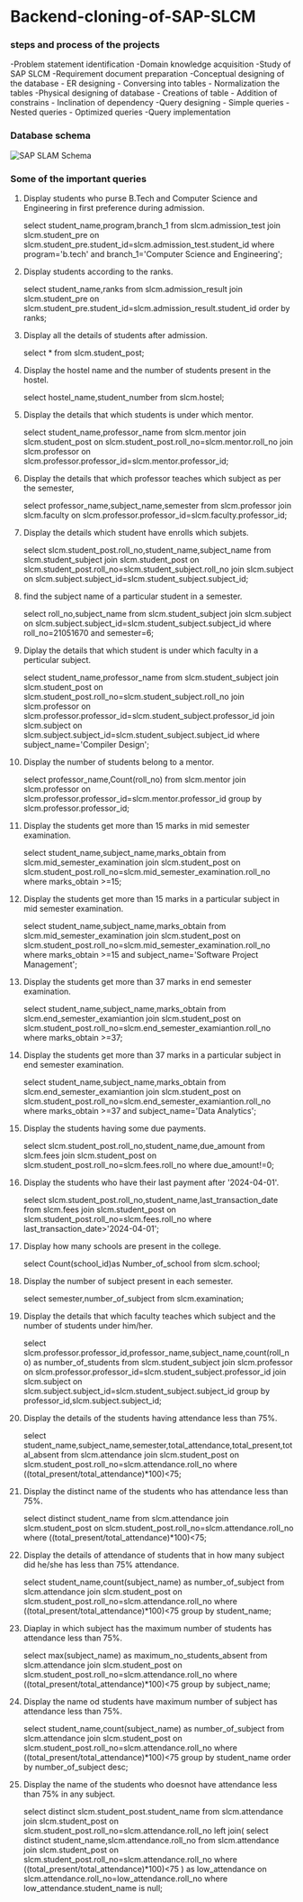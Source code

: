 # Backend-cloning-of-SAP-SLCM

### steps and process of the projects
-Problem statement identification
-Domain knowledge acquisition
-Study of SAP SLCM
-Requirement document preparation 
-Conceptual designing of the database
     - ER designing
     - Conversing into tables
     - Normalization the tables
-Physical designing of database
      - Creations of table 
      - Addition of constrains
      - Inclination of dependency
-Query designing 
     - Simple queries
     - Nested queries
     - Optimized queries
-Query implementation

### Database schema
![SAP SLAM Schema](https://github.com/user-attachments/assets/a68e6010-eb5a-4294-900c-e37f29e9ded3)



### Some of the important queries
1) Display students who purse B.Tech and Computer Science and Engineering in first preference during admission.

   select student_name,program,branch_1 
   from slcm.admission_test
   join slcm.student_pre on slcm.student_pre.student_id=slcm.admission_test.student_id
   where program='b.tech' and branch_1='Computer Science and Engineering';

3) Display students according to the ranks.

   select student_name,ranks 
   from slcm.admission_result
   join slcm.student_pre on slcm.student_pre.student_id=slcm.admission_result.student_id
   order by ranks;

4) Display all the details of students after admission.

   select * from slcm.student_post;

5) Display the hostel name and the number of students present in the hostel.

   select hostel_name,student_number from slcm.hostel;

6) Display the details that which students is under which mentor.

   select student_name,professor_name
   from slcm.mentor
   join slcm.student_post on slcm.student_post.roll_no=slcm.mentor.roll_no
   join slcm.professor on slcm.professor.professor_id=slcm.mentor.professor_id;

7) Display the details that which professor teaches which subject as per the semester,

   select professor_name,subject_name,semester
   from slcm.professor
   join slcm.faculty on slcm.professor.professor_id=slcm.faculty.professor_id;

7) Display the details which student have enrolls which subjets.

   select slcm.student_post.roll_no,student_name,subject_name
   from slcm.student_subject
   join slcm.student_post on slcm.student_post.roll_no=slcm.student_subject.roll_no
   join slcm.subject on slcm.subject.subject_id=slcm.student_subject.subject_id;

8) find the subject name of a particular student in a semester.

   select roll_no,subject_name
   from slcm.student_subject
   join slcm.subject on slcm.subject.subject_id=slcm.student_subject.subject_id
   where roll_no=21051670 and semester=6;

9) Diplay the details that which student is under which faculty in a perticular subject.

   select student_name,professor_name
   from slcm.student_subject
   join slcm.student_post on slcm.student_post.roll_no=slcm.student_subject.roll_no
   join slcm.professor on slcm.professor.professor_id=slcm.student_subject.professor_id
   join slcm.subject on slcm.subject.subject_id=slcm.student_subject.subject_id
   where subject_name='Compiler Design';

10) Display the number of students belong to a mentor.

    select professor_name,Count(roll_no) 
    from slcm.mentor
    join slcm.professor on slcm.professor.professor_id=slcm.mentor.professor_id
    group by slcm.professor.professor_id;

11) Display the students get more than 15 marks in mid semester examination.

    select student_name,subject_name,marks_obtain
    from slcm.mid_semester_examination
    join slcm.student_post on slcm.student_post.roll_no=slcm.mid_semester_examination.roll_no
    where marks_obtain >=15;

12) Display the students get more than 15 marks in a particular subject in  mid semester examination.

    select student_name,subject_name,marks_obtain
    from slcm.mid_semester_examination
    join slcm.student_post on slcm.student_post.roll_no=slcm.mid_semester_examination.roll_no
    where marks_obtain >=15 and subject_name='Software Project Management';

13) Display the students get more than 37 marks in end semester examination.

    select student_name,subject_name,marks_obtain
    from slcm.end_semester_examiantion
    join slcm.student_post on slcm.student_post.roll_no=slcm.end_semester_examiantion.roll_no
    where marks_obtain >=37;

14) Display the students get more than 37 marks in a particular subject in  end semester examination.

    select student_name,subject_name,marks_obtain
    from slcm.end_semester_examiantion
    join slcm.student_post on slcm.student_post.roll_no=slcm.end_semester_examiantion.roll_no
    where marks_obtain >=37 and subject_name='Data Analytics';

15) Display the students having some due payments.

    select slcm.student_post.roll_no,student_name,due_amount
    from slcm.fees
    join slcm.student_post on slcm.student_post.roll_no=slcm.fees.roll_no
    where due_amount!=0;

16) Display the students who have their last payment after '2024-04-01'.

    select slcm.student_post.roll_no,student_name,last_transaction_date
    from slcm.fees
    join slcm.student_post on slcm.student_post.roll_no=slcm.fees.roll_no
    where last_transaction_date>'2024-04-01';

17) Display how many schools are present in the college.

    select Count(school_id)as Number_of_school 
    from slcm.school;

18) Display the number of subject present in each semester.

    select semester,number_of_subject
    from slcm.examination;

19) Display the details that which faculty teaches which subject and the number of students under him/her.

    select slcm.professor.professor_id,professor_name,subject_name,count(roll_no) as number_of_students
    from slcm.student_subject
    join slcm.professor on slcm.professor.professor_id=slcm.student_subject.professor_id
    join slcm.subject on slcm.subject.subject_id=slcm.student_subject.subject_id
    group by professor_id,slcm.subject.subject_id;

20) Display the details of the students having attendance less than 75%.

    select student_name,subject_name,semester,total_attendance,total_present,total_absent
    from slcm.attendance
    join slcm.student_post on slcm.student_post.roll_no=slcm.attendance.roll_no
    where ((total_present/total_attendance)*100)<75;

21) Display the distinct name of the students who has attendance less than 75%.

    select distinct student_name
    from slcm.attendance
    join slcm.student_post on slcm.student_post.roll_no=slcm.attendance.roll_no
    where ((total_present/total_attendance)*100)<75;

22) Display the details of attendance of students that in how many subject did he/she has less than 75% attendance.

    select student_name,count(subject_name) as number_of_subject 
    from slcm.attendance
    join slcm.student_post on slcm.student_post.roll_no=slcm.attendance.roll_no
    where ((total_present/total_attendance)*100)<75
    group by student_name;

23) Diaplay in which subject has the maximum number of students has attendance less than 75%. 

    select max(subject_name) as maximum_no_students_absent
    from slcm.attendance
    join slcm.student_post on slcm.student_post.roll_no=slcm.attendance.roll_no
    where ((total_present/total_attendance)*100)<75
    group by subject_name;

24) Display the name od students have maximum number of subject has attendance less than 75%.

    select student_name,count(subject_name) as number_of_subject 
    from slcm.attendance
    join slcm.student_post on slcm.student_post.roll_no=slcm.attendance.roll_no
    where ((total_present/total_attendance)*100)<75
    group by student_name
    order by number_of_subject desc;

25) Display the name of the students who doesnot have attendance less than 75% in any subject.

    select distinct slcm.student_post.student_name
    from slcm.attendance
    join slcm.student_post on slcm.student_post.roll_no=slcm.attendance.roll_no
    left join(
	    select distinct student_name,slcm.attendance.roll_no
	    from slcm.attendance
	    join slcm.student_post on slcm.student_post.roll_no=slcm.attendance.roll_no
	    where ((total_present/total_attendance)*100)<75
    ) as low_attendance
    on slcm.attendance.roll_no=low_attendance.roll_no
    where low_attendance.student_name is null;
